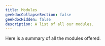 ```yaml
---
title: Modules
geekdocCollapseSection: false
geekdocHidden: false
description: A list of all our modules.
---
```


Here is a summary of all the modules offered.
